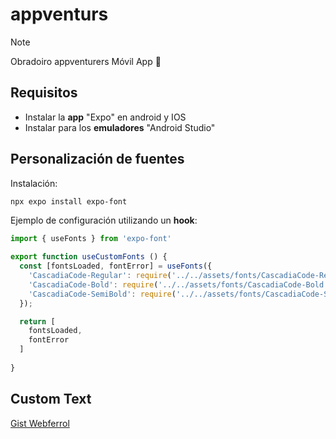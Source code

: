 # appventurs

> [!NOTE]
> Obradoiro appventurers
> Móvil App 📱

## Requisitos

- Instalar la **app** "Expo" en android y IOS
- Instalar para los **emuladores** "Android Studio"


## Personalización de fuentes

Instalación:

```sh
npx expo install expo-font
```

Ejemplo de configuración utilizando un **hook**:

```js
import { useFonts } from 'expo-font'

export function useCustomFonts () {
  const [fontsLoaded, fontError] = useFonts({
    'CascadiaCode-Regular': require('../../assets/fonts/CascadiaCode-Regular.ttf'),
    'CascadiaCode-Bold': require('../../assets/fonts/CascadiaCode-Bold.ttf'),
    'CascadiaCode-SemiBold': require('../../assets/fonts/CascadiaCode-SemiBold.ttf'),
  });

  return [
    fontsLoaded,
    fontError
  ]
  
}
```


## Custom Text

[Gist Webferrol](https://gist.github.com/webferrol/7d749c3b5b9477b999ecdd94fc1c3c5e)